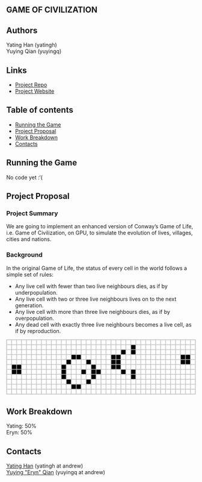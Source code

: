 ## GAME OF CIVILIZATION

## Authors
Yating Han (yatingh)  
Yuying Qian (yuyingq)

## Links
- <a href="https://github.com/yatinghan/game_of_civilization"> Project Repo </a>  
- <a href="https://yatinghan.github.io/game_of_civilization"> Project Website </a>  

## Table of contents
- [Running the Game](#running_the_game)
- [Project Proposal](#project_proposal)
- [Work Breakdown](#work_breakdown)
- [Contacts](#contacts)

## Running the Game <a name="running_the_game"></a>
No code yet :‘(

## Project Proposal <a name="project_proposal"></a>

### Project Summary
We are going to implement an enhanced version of Conway’s Game of Life, i.e. Game of Civilization, on GPU, to simulate the evolution of lives, villages, cities and nations.  

### Background
In the original Game of Life, the status of every cell in the world follows a simple set of rules:
- Any live cell with fewer than two live neighbours dies, as if by underpopulation.
- Any live cell with two or three live neighbours lives on to the next generation.
- Any live cell with more than three live neighbours dies, as if by overpopulation.
- Any dead cell with exactly three live neighbours becomes a live cell, as if by reproduction.

![Orignal Game](images/original.png)

## Work Breakdown <a name="work_breakdown"></a>
Yating: 50%  
Eryn: 50% 


## Contacts <a name="contacts"></a>

<a href="https://github.com/yatinghan" >Yating Han</a> (yatingh at andrew)   
<a href="https://github.com/yatinghan"> Yuying "Eryn" Qian</a> (yuyingq at andrew)
